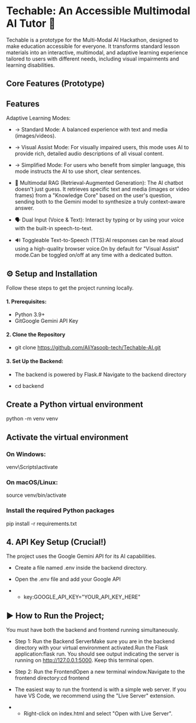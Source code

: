 # Techable: An Accessible Multimodal AI Tutor 🤖


Techable is a prototype for the Multi-Modal AI Hackathon, designed to make education accessible for everyone. It transforms standard lesson materials into an interactive, multimodal, and adaptive learning experience tailored to users with different needs, including visual impairments and learning disabilities.

## Core Features (Prototype)
## Features

Adaptive Learning Modes:
 - -> Standard Mode: 
  A balanced experience with text and media (images/videos).
- -> Visual Assist Mode: For visually impaired users, this mode uses AI to provide rich, detailed audio descriptions of all visual content.
- -> Simplified Mode: For users who benefit from simpler language, this mode instructs the AI to use short, clear sentences.


- 🧠 Multimodal RAG (Retrieval-Augmented Generation): The AI chatbot doesn't just guess. It retrieves specific text and media (images or video frames) from a "Knowledge Core" based on the user's question, sending both to the Gemini model to synthesize a truly context-aware answer.
- 🗣️ Dual Input (Voice & Text): Interact by typing or by using your voice with the built-in speech-to-text.
- 🔊 Toggleable Text-to-Speech (TTS):AI responses can be read aloud using a high-quality browser voice.On by default for "Visual Assist" mode.Can be toggled on/off at any time with a dedicated button.




## ⚙️ Setup and Installation
Follow these steps to get the project running locally.

#### 1. Prerequisites:
- Python 3.9+
- GitGoogle Gemini API Key

#### 2. Clone the Repository
- git clone https://github.com/AliYasoob-tech/Techable-AI.git

#### 3. Set Up the Backend:
- The backend is powered by Flask.# Navigate to the backend directory

- cd backend

## Create a Python virtual environment
python -m venv venv

## Activate the virtual environment
### On Windows:
venv\Scripts\activate
### On macOS/Linux:
source venv/bin/activate

### Install the required Python packages
pip install -r requirements.txt

## 4. API Key Setup (Crucial!)
The project uses the Google Gemini API for its AI capabilities.
- Create a file named .env inside the backend directory.
- Open the .env file and add your Google API 

- - key:GOOGLE_API_KEY="YOUR_API_KEY_HERE"

## ▶️ How to Run the Project;
You must have both the backend and frontend running simultaneously.

- Step 1: Run the Backend ServerMake sure you are in the backend directory with your virtual environment activated.Run the Flask application:flask run. You should see output indicating the server is running on http://127.0.0.1:5000. Keep this terminal open.

- Step 2: Run the FrontendOpen a new terminal window.Navigate to the frontend directory:cd frontend

- The easiest way to run the frontend is with a simple web server. If you have VS Code, we recommend using the "Live Server" extension.
- - Right-click on index.html and select "Open with Live Server".

